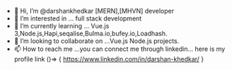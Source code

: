 - 👋 Hi, I’m @darshankhedkar [MERN],[MHVN] developer
- 👀 I’m interested in ... full stack development 
- 🌱 I’m currently learning ... Vue.js 3,Node.js,Hapi,seqalise,Bulma.io,bufey.io,Loadhash.
- 💞️ I’m looking to collaborate on ...Vue.js Node.js projects.
- 📫 How to reach me ...you can connect me through linkedin... here is my profile link ()=> { https://www.linkedin.com/in/darshan-khedkar/ }

<!---
darshankhedkar/darshankhedkar is a ✨ special ✨ repository because its `README.md` (this file) appears on your GitHub profile.
You can click the Preview link to take a look at your changes.
--->
